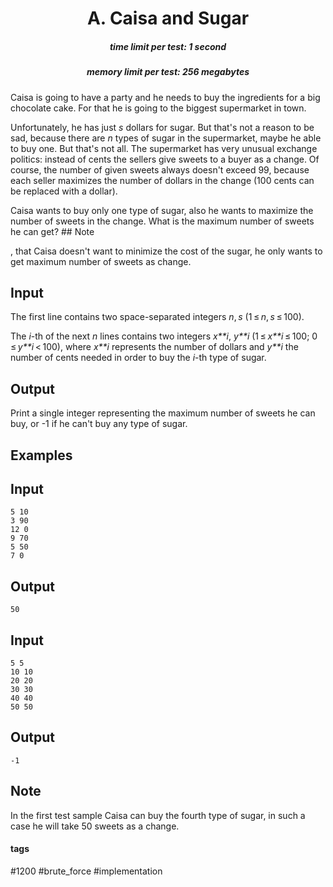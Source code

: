 <h1 style='text-align: center;'> A. Caisa and Sugar</h1>

<h5 style='text-align: center;'>time limit per test: 1 second</h5>
<h5 style='text-align: center;'>memory limit per test: 256 megabytes</h5>

Caisa is going to have a party and he needs to buy the ingredients for a big chocolate cake. For that he is going to the biggest supermarket in town.

Unfortunately, he has just *s* dollars for sugar. But that's not a reason to be sad, because there are *n* types of sugar in the supermarket, maybe he able to buy one. But that's not all. The supermarket has very unusual exchange politics: instead of cents the sellers give sweets to a buyer as a change. Of course, the number of given sweets always doesn't exceed 99, because each seller maximizes the number of dollars in the change (100 cents can be replaced with a dollar).

Caisa wants to buy only one type of sugar, also he wants to maximize the number of sweets in the change. What is the maximum number of sweets he can get? ## Note

, that Caisa doesn't want to minimize the cost of the sugar, he only wants to get maximum number of sweets as change. 

## Input

The first line contains two space-separated integers *n*, *s* (1 ≤ *n*, *s* ≤ 100).

The *i*-th of the next *n* lines contains two integers *x**i*, *y**i* (1 ≤ *x**i* ≤ 100; 0 ≤ *y**i* < 100), where *x**i* represents the number of dollars and *y**i* the number of cents needed in order to buy the *i*-th type of sugar.

## Output

Print a single integer representing the maximum number of sweets he can buy, or -1 if he can't buy any type of sugar.

## Examples

## Input


```
5 10  
3 90  
12 0  
9 70  
5 50  
7 0  

```
## Output


```
50  

```
## Input


```
5 5  
10 10  
20 20  
30 30  
40 40  
50 50  

```
## Output


```
-1  

```
## Note

In the first test sample Caisa can buy the fourth type of sugar, in such a case he will take 50 sweets as a change.



#### tags 

#1200 #brute_force #implementation 